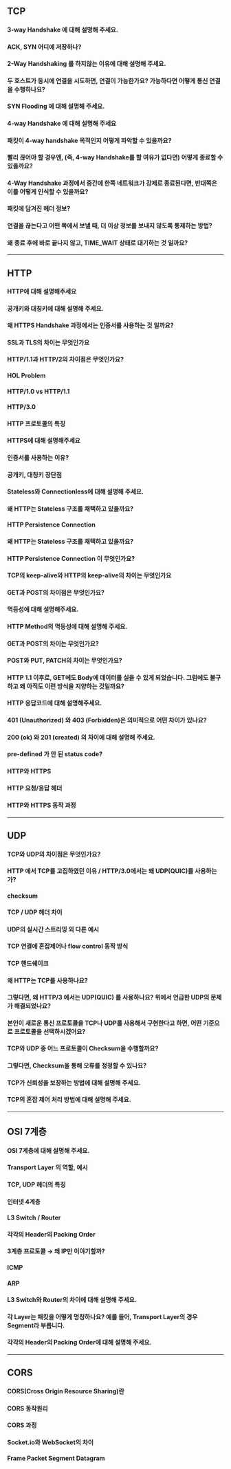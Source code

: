 ## TCP

#### 3-way Handshake 에 대해 설명해 주세요.

#### ACK, SYN 어디에 저장하나?

#### 2-Way Handshaking 를 하지않는 이유에 대해 설명해 주세요.

#### 두 호스트가 동시에 연결을 시도하면, 연결이 가능한가요? 가능하다면 어떻게 통신 연결을 수행하나요?

#### SYN Flooding 에 대해 설명해 주세요.

#### 4-way Handshake 에 대해 설명해 주세요

#### 패킷이 4-way handshake 목적인지 어떻게 파악할 수 있을까요?

#### 빨리 끊어야 할 경우엔, (즉, 4-way Handshake를 할 여유가 없다면) 어떻게 종료할 수 있을까요?

#### 4-Way Handshake 과정에서 중간에 한쪽 네트워크가 강제로 종료된다면, 반대쪽은 이를 어떻게 인식할 수 있을까요?

#### 패킷에 담겨진 헤더 정보?

#### 연결을 끊는다고 어떤 쪽에서 보낼 때, 더 이상 정보를 보내지 않도록 통제하는 방법?

#### 왜 종료 후에 바로 끝나지 않고, TIME_WAIT 상태로 대기하는 것 일까요?

---

## HTTP

#### HTTP에 대해 설명해주세요

#### 공개키와 대칭키에 대해 설명해 주세요.

#### 왜 HTTPS Handshake 과정에서는 인증서를 사용하는 것 일까요?

#### SSL과 TLS의 차이는 무엇인가요

#### HTTP/1.1과 HTTP/2의 차이점은 무엇인가요?

#### HOL Problem

#### HTTP/1.0 vs HTTP/1.1

#### HTTP/3.0

#### HTTP 프로토콜의 특징

#### HTTPS에 대해 설명해주세요

#### 인증서를 사용하는 이유?

#### 공개키, 대칭키 장단점

#### Stateless와 Connectionless에 대해 설명해 주세요.

#### 왜 HTTP는 Stateless 구조를 채택하고 있을까요?

#### HTTP Persistence Connection

#### 왜 HTTP는 Stateless 구조를 채택하고 있을까요?

#### HTTP Persistence Connection 이 무엇인가요?

#### TCP의 keep-alive와 HTTP의 keep-alive의 차이는 무엇인가요

#### GET과 POST의 차이점은 무엇인가요?

#### 멱등성에 대해 설명해주세요.

#### HTTP Method의 멱등성에 대해 설명해 주세요.

#### GET과 POST의 차이는 무엇인가요?

#### POST와 PUT, PATCH의 차이는 무엇인가요?

#### HTTP 1.1 이후로, GET에도 Body에 데이터를 실을 수 있게 되었습니다. 그럼에도 불구하고 왜 아직도 이런 방식을 지양하는 것일까요?

#### HTTP 응답코드에 대해 설명해주세요.

#### 401 (Unauthorized) 와 403 (Forbidden)은 의미적으로 어떤 차이가 있나요?

#### 200 (ok) 와 201 (created) 의 차이에 대해 설명해 주세요.

#### pre-defined 가 안 된 status code?

#### HTTP와 HTTPS

#### HTTP 요청/응답 헤더

#### HTTP와 HTTPS 동작 과정

---

## UDP

#### TCP와 UDP의 차이점은 무엇인가요?

#### HTTP 에서 TCP를 고집하였던 이유 / HTTP/3.0에서는 왜 UDP(QUIC)를 사용하는가?

#### checksum

#### TCP / UDP 헤더 차이

#### UDP의 실시간 스트리밍 외 다른 예시

#### TCP 연결에 혼잡제어나 flow control 동작 방식

#### TCP 핸드쉐이크

#### 왜 HTTP는 TCP를 사용하나요?

#### 그렇다면, 왜 HTTP/3 에서는 UDP(QUIC) 를 사용하나요? 위에서 언급한 UDP의 문제가 해결되었나요?

#### 본인이 새로운 통신 프로토콜을 TCP나 UDP를 사용해서 구현한다고 하면, 어떤 기준으로 프로토콜을 선택하시겠어요?

#### TCP와 UDP 중 어느 프로토콜이 Checksum을 수행할까요?

#### 그렇다면, Checksum을 통해 오류를 정정할 수 있나요?

#### TCP가 신뢰성을 보장하는 방법에 대해 설명해 주세요.

#### TCP의 혼잡 제어 처리 방법에 대해 설명해 주세요.

---

## OSI 7계층

#### OSI 7계층에 대해 설명해 주세요.

#### Transport Layer 의 역할, 예시

#### TCP, UDP 헤더의 특징

#### 인터넷 4계층

#### L3 Switch / Router

#### 각각의 Header의 Packing Order

#### 3계층 프로토콜 → 왜 IP만 이야기할까?

#### ICMP

#### ARP

#### L3 Switch와 Router의 차이에 대해 설명해 주세요.

#### 각 Layer는 패킷을 어떻게 명칭하나요? 예를 들어, Transport Layer의 경우 Segment라 부릅니다.

#### 각각의 Header의 Packing Order에 대해 설명해 주세요.

---

## CORS

#### CORS(Cross Origin Resource Sharing)란

#### CORS 동작원리

#### CORS 과정

#### Socket.io와 WebSocket의 차이

#### Frame Packet Segment Datagram
